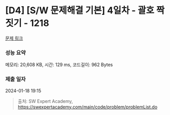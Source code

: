 # [D4] [S/W 문제해결 기본] 4일차 - 괄호 짝짓기 - 1218 

[문제 링크](https://swexpertacademy.com/main/code/problem/problemDetail.do?contestProbId=AV14eWb6AAkCFAYD) 

### 성능 요약

메모리: 20,608 KB, 시간: 129 ms, 코드길이: 962 Bytes

### 제출 일자

2024-01-18 19:15



> 출처: SW Expert Academy, https://swexpertacademy.com/main/code/problem/problemList.do